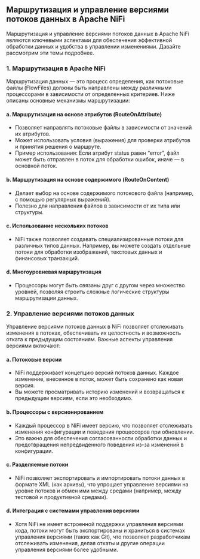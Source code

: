 ## Маршрутизация и управление версиями потоков данных в Apache NiFi

Маршрутизация и управление версиями потоков данных в Apache NiFi являются ключевыми аспектами для обеспечения эффективной обработки данных и удобства в управлении изменениями. Давайте рассмотрим эти темы подробнее.

### 1. Маршрутизация в Apache NiFi

Маршрутизация данных — это процесс определения, как потоковые файлы (FlowFiles) должны быть направлены между различными процессорами в зависимости от определенных критериев. Ниже описаны основные механизмы маршрутизации:

#### a. Маршрутизация на основе атрибутов (RouteOnAttribute)
- Позволяет направлять потоковые файлы в зависимости от значений их атрибутов.
- Может использовать условия (выражения) для проверки атрибутов и принятия решения о маршруте.
- Пример использования: Если атрибут status равен “error”, файл может быть отправлен в поток для обработки ошибок, иначе — в основной поток.

#### b. Маршрутизация на основе содержимого (RouteOnContent)
- Делает выбор на основе содержимого потокового файла (например, с помощью регулярных выражений).
- Полезно для направления файлов в зависимости от их типа или структуры.

#### c. Использование нескольких потоков
- NiFi также позволяет создавать специализированные потоки для различных типов данных. Например, вы можете создать отдельные потоки для обработки изображений, текстовых данных и финансовых транзакций.

#### d. Многоуровневая маршрутизация
- Процессоры могут быть связаны друг с другом через множество уровней, позволяя строить сложные логические структуры маршрутизации данных.

### 2. Управление версиями потоков данных

Управление версиями потоков данных в NiFi позволяет отслеживать изменения в потоках, обеспечивать их целостность и возможность отката к предыдущим состояниям. Важные аспекты управления версиями включают:

#### a. Потоковые версии
- NiFi поддерживает концепцию версий потоков данных. Каждое изменение, внесенное в поток, может быть сохранено как новая версия.
- Вы можете просматривать историю изменений и возвращаться к предыдущим версиям, если это необходимо.

#### b. Процессоры с версионированием
- Каждый процессор в NiFi имеет версию, что позволяет отслеживать изменения конфигурации и поведения процессоров при обновлении.
- Это важно для обеспечения согласованности обработки данных и предотвращения непредвиденного поведения из-за изменений в конфигурации.

#### c. Разделяемые потоки
- NiFi позволяет экспортировать и импортировать потоки данных в формате XML (как архивы), что упрощает управление версиями на уровне потоков и обмен ими между средами (например, между тестовой и продуктивной средами).

#### d. Интеграция с системами управления версиями
- Хотя NiFi не имеет встроенной поддержки управления версиями кода, потоки могут быть экспортированы и храниться в системах управления версиями (таких как Git), что позволяет разработчикам отслеживать изменения, делая откаты и другие операции управления версиями более удобными.
